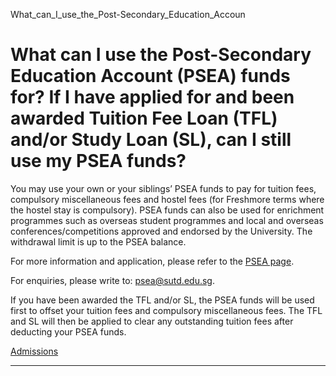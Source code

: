 What_can_I_use_the_Post-Secondary_Education_Accoun



What can I use the Post-Secondary Education Account (PSEA) funds for? If I have applied for and been awarded Tuition Fee Loan (TFL) and/or Study Loan (SL), can I still use my PSEA funds?
==========================================================================================================================================================================================

You may use your own or your siblings’ PSEA funds to pay for tuition fees, compulsory miscellaneous fees and hostel fees (for Freshmore terms where the hostel stay is compulsory). PSEA funds can also be used for enrichment programmes such as overseas student programmes and local and overseas conferences/competitions approved and endorsed by the University. The withdrawal limit is up to the PSEA balance.  
  
For more information and application, please refer to the [PSEA page](/admissions/undergraduate/financing-options-and-aid/other-financing-options/post-secondary-education-account/).  
  
For enquiries, please write to: [psea@sutd.edu.sg](mailto:psea@sutd.edu.sg).



If you have been awarded the TFL and/or SL, the PSEA funds will be used first to offset your tuition fees and compulsory miscellaneous fees. The TFL and SL will then be applied to clear any outstanding tuition fees after deducting your PSEA funds.

[Admissions](https://www.sutd.edu.sg/tag/admissions/)

---

